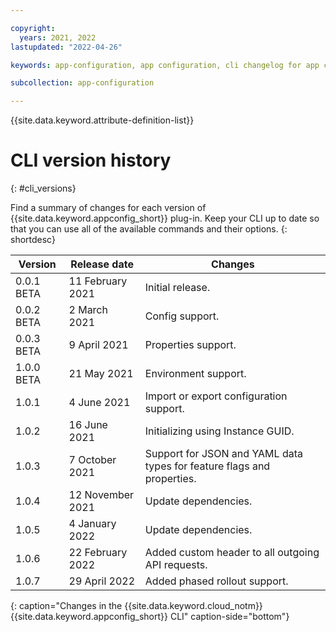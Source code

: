 ```yaml
---

copyright:
  years: 2021, 2022
lastupdated: "2022-04-26"

keywords: app-configuration, app configuration, cli changelog for app configuration, cli version for app configuration, changelog for cli in app configuration, cli history for app configuration

subcollection: app-configuration

---
```


{{site.data.keyword.attribute-definition-list}}

# CLI version history
{: #cli_versions}

Find a summary of changes for each version of {{site.data.keyword.appconfig_short}} plug-in. Keep your CLI up to date so that you can use all of the available commands and their options.
{: shortdesc}

| Version    | Release date     | Changes                                                               |
| ---------- | ---------------- | --------------------------------------------------------------------- |
| 0.0.1 BETA | 11 February 2021 | Initial release.                                                      |
| 0.0.2 BETA | 2 March 2021     | Config support.                                                       |
| 0.0.3 BETA | 9 April 2021     | Properties support.                                                   |
| 1.0.0 BETA | 21 May 2021      | Environment support.                                                  |
| 1.0.1      | 4 June 2021      | Import or export configuration support.                                  |
| 1.0.2      | 16 June 2021     | Initializing using Instance GUID.                                     |
| 1.0.3      | 7 October 2021   | Support for JSON and YAML data types for feature flags and properties. |
| 1.0.4      | 12 November 2021 | Update dependencies.                                                  |
| 1.0.5      | 4 January 2022   | Update dependencies.                                                  |
| 1.0.6      | 22 February 2022 | Added custom header to all outgoing API requests.                     |
| 1.0.7      | 29 April 2022    | Added phased rollout support.                                         |
{: caption="Changes in the {{site.data.keyword.cloud_notm}} {{site.data.keyword.appconfig_short}} CLI" caption-side="bottom"}
